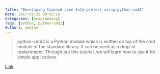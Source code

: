 ```yaml
---
Title: "Developing Command Line Interpreters using python-cmd2"
Date: 2017-01-25 09:02:15
Categories: [programming]
Tags: [python, python-cmd2]
Authors: sedlav
---
```


> python-cmd2 is a Python module which is written on top of the cmd module of the standard library. It can be used as a drop-in replacement. Through out this tutorial, we will learn how to use it for simple applications.

[Link](https://kushaldas.in/posts/developing-command-line-interpreters-using-python-cmd2.html)
